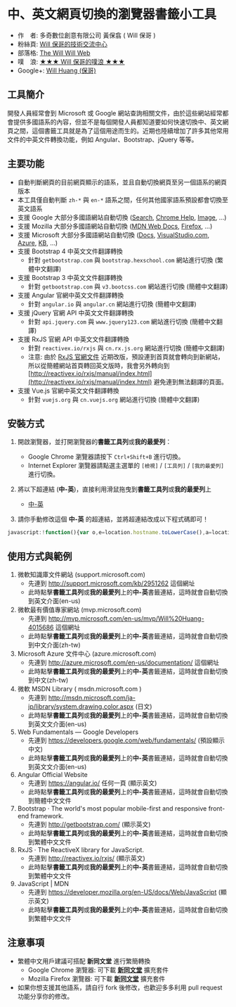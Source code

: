 # 中、英文網頁切換的瀏覽器書籤小工具

* 作　者: 多奇數位創意有限公司 黃保翕 ( Will 保哥 )
* 粉絲頁: [Will 保哥的技術交流中心](https://www.facebook.com/will.fans)
* 部落格: [The Will Will Web](http://blog.miniasp.com/)
* 噗　浪: [★★★ Will 保哥的噗浪 ★★★](http://www.plurk.com/willh/invite)
* Google+: [Will Huang (保哥)](https://plus.google.com/+WillHuang)

## 工具簡介

開發人員經常會到 Microsoft 或 Google 網站查詢相關文件，由於這些網站經常都會提供多國語系的內容，但並不是每個開發人員都知道要如何快速切換中、英文網頁之間，這個書籤工具就是為了這個用途而生的。近期也陸續增加了許多其他常用文件的中英文件轉換功能，例如 Angular、Bootstrap、jQuery 等等。

## 主要功能

* 自動判斷網頁的目前網頁顯示的語系，並且自動切換網頁至另一個語系的網頁版本
* 本工具僅自動判斷 `zh-*` 與 `en-*` 語系之間，任何其他國家語系預設都會切換至英文語系
* 支援 Google 大部分多國語網站自動切換 ([Search](http://www.google.com), [Chrome Help](https://support.google.com/chrome/), [Image](https://images.google.com/), ...)
* 支援 Mozilla 大部分多國語網站自動切換 ([MDN Web Docs](https://developer.mozilla.org/), [Firefox](https://www.mozilla.org/zh-TW/firefox/), ...)
* 支援 Microsoft 大部分多國語網站自動切換 ([Docs](https://docs.microsoft.com/), [VisualStudio.com](https://www.visualstudio.com/), [Azure](https://azure.microsoft.com), [KB](https://support.microsoft.com/), ...)
* 支援 Bootstrap 4 中英文文件翻譯轉換
  * 針對 `getbootstrap.com` 與 `bootstrap.hexschool.com` 網站進行切換 (繁體中文翻譯)
* 支援 Bootstrap 3 中英文文件翻譯轉換
  * 針對 `getbootstrap.com` 與 `v3.bootcss.com` 網站進行切換 (簡體中文翻譯)
* 支援 Angular 官網中英文文件翻譯轉換
  * 針對 `angular.io` 與 `angular.cn` 網站進行切換 (簡體中文翻譯)
* 支援 jQuery 官網 API 中英文文件翻譯轉換
  * 針對 `api.jquery.com` 與 `www.jquery123.com` 網站進行切換 (簡體中文翻譯)
* 支援 RxJS 官網 API 中英文文件翻譯轉換
  * 針對 `reactivex.io/rxjs` 與 `cn.rx.js.org` 網站進行切換 (簡體中文翻譯)
  * 注意: 由於 [RxJS 官網文件](http://reactivex.io/rxjs/) 近期改版，預設連到首頁就會轉向到新網站，所以從簡體網站首頁轉回英文版時，我會另外轉向到 [http://reactivex.io/rxjs/manual/index.html](http://reactivex.io/rxjs/manual/index.html) 避免連到無法翻譯的頁面。
* 支援 Vue.js 官網中英文文件翻譯轉換
  * 針對 `vuejs.org` 與 `cn.vuejs.org` 網站進行切換 (簡體中文翻譯)

## 安裝方式

1. 開啟瀏覽器，並打開瀏覽器的**書籤工具列**或**我的最愛列**：
   * Google Chrome 瀏覽器請按下 `Ctrl+Shift+B` 進行切換。
   * Internet Explorer 瀏覽器請點選主選單的 `[檢視]` / `[工具列]` / `[我的最愛列]` 進行切換。
2. 將以下超連結 (**中-英**)，直接利用滑鼠拖曳到**書籤工具列**或**我的最愛列**上

   * [中-英](https://www.facebook.com/will.fans)

3. 請你手動修改這個 **中-英** 的超連結，並將超連結改成以下程式碼即可！

```js
javascript:!function(){var o,e=location.hostname.toLowerCase(),a=location.href,c=location.pathname;if("https://getbootstrap.com/"===a&&(location.href="http://bootstrap.hexschool.com"),a.indexOf("//getbootstrap.com/docs/3.3/")>=0&&(location.href=a.replace(/getbootstrap\.com\/docs\/3\.3\//i,"v3.bootcss.com/")),a.indexOf("//v3.bootcss.com/")>=0&&(location.href=a.replace(/v3\.bootcss\.com\//i,"getbootstrap.com/docs/3.3/")),a.indexOf("//bootstrap.hexschool.com/")>=0&&(location.href=a.replace(/bootstrap\.hexschool\.com/i,"getbootstrap.com")),a.indexOf("//getbootstrap.com/docs/4.0/")>=0&&(location.href=a.replace(/http(s?)\:\/\/getbootstrap\.com/i,"http://bootstrap.hexschool.com")),a.indexOf("//angular.io/")>=0&&(location.href=a.replace(/angular\.io/i,"angular.cn")),a.indexOf("//angular.cn/")>=0&&(location.href=a.replace(/angular\.cn/i,"angular.io")),a.indexOf("//www.jquery123.com/")>=0&&(location.href=a.replace(/www\.jquery123\.com/i,"api.jquery.com")),a.indexOf("//api.jquery.com/")>=0&&(location.href=a.replace(/http(s?)\:\/\/api\.jquery\.com/i,"http://www.jquery123.com")),a.indexOf("//reactivex.io/rxjs/")>=0&&(location.href=a.replace(/reactivex\.io\/rxjs/i,"cn.rx.js.org")),a.indexOf("//cn.rx.js.org/")>=0){if("https://cn.rx.js.org/"==a)return void(location.href="http://reactivex.io/rxjs/manual/index.html");location.href=a.replace(/https:\/\/cn\.rx\.js\.org/i,"http://reactivex.io/rxjs")}a.indexOf("//vuejs.org/")>=0&&(location.href=a.replace(/vuejs\.org/i,"cn.vuejs.org")),a.indexOf("//cn.vuejs.org/")>=0&&(location.href=a.replace(/cn\.vuejs\.org/i,"vuejs.org")),e.indexOf("google.com")>=0&&(-1==(o=location.search.indexOf("hl="))?0==location.search.indexOf("?")?location.search+="&hl=en-us":location.search+="?hl=en-us":"en"==location.search.substr(o+3,2)?location.search=location.search.replace(/hl=(\w\w)(-\w+)?/i,"hl=zh-Hant"):location.search=location.search.replace(/hl=(\w\w)(-\w+)?/i,"hl=en-us")),e.indexOf("mozilla.org")>=0&&(c.search(/^\/(en)(-\w\w)?(\/)?(.*)/i)>=0?location.pathname=c.replace(/^\/en(-\w\w)?\//i,"/zh-tw/"):location.pathname=c.replace(/^\/\w\w(-\w\w)?\//i,"/en-us/")),(e.indexOf("microsoft.com")>=0||e.indexOf("visualstudio.com")>=0)&&(o=c.search(/^\/kb\/\d+/i),e.indexOf("support.microsoft.com")>=0&&o>=0?c.search(/^\/kb\/\d+\/?$/i)>=0?location.pathname=c.replace(/^(\/kb\/\d+)(\/)?(\w\w-\w\w)?$/i,"$1/en-us"):c.search(/^\/kb\/\d+\/(\w\w)(-\w\w)?/i)>=0?c.search(/^(\/kb\/\d+\/)en(-\w\w)?$/i)>=0?location.pathname=c.replace(/^(\/kb\/\d+\/)en(-\w\w)?$/i,"$1zh-tw"):location.pathname=c.replace(/^(\/kb\/\d+\/)\w\w(-\w\w)?$/i,"$1en-us"):location.pathname=c.replace(/^(\/kb\/\d+)(\/\w\w-\w\w)?$/i,"$1/en-us"):c.search(/^\/(\w\w)(-\w\w)?\/?/i)>=0&&(c.search(/^\/(en)(-\w\w)?(\/)?(.*)/i)>=0?location.pathname=c.replace(/^\/(en)(-\w\w)?(\/)?(.*)/i,"/zh-tw$3$4"):location.pathname=c.replace(/^\/(\w\w)(-\w\w)?(\/)?(.*)/i,"/en-us$3$4")))}();
```

## 使用方式與範例

1. 微軟知識庫文件網站 (support.microsoft.com)
   * 先連到 http://support.microsoft.com/kb/2951262 這個網址
   * 此時點擊**書籤工具列**或**我的最愛列**上的**中-英**書籤連結，這時就會自動切換到英文介面(en-us)
2. 微軟最有價值專家網站 (mvp.microsoft.com)
   * 先連到 http://mvp.microsoft.com/en-us/mvp/Will%20Huang-4015686 這個網址
   * 此時點擊**書籤工具列**或**我的最愛列**上的**中-英**書籤連結，這時就會自動切換到中文介面(zh-tw)
3. Microsoft Azure 文件中心 (azure.microsoft.com)
   * 先連到 http://azure.microsoft.com/en-us/documentation/ 這個網址
   * 此時點擊**書籤工具列**或**我的最愛列**上的**中-英**書籤連結，這時就會自動切換到中文(zh-tw)
4. 微軟 MSDN Library ( msdn.microsoft.com )
   * 先連到 http://msdn.microsoft.com/ja-jp/library/system.drawing.color.aspx (日文)
   * 此時點擊**書籤工具列**或**我的最愛列**上的**中-英**書籤連結，這時就會自動切換到英文文介面(en-us)
5. Web Fundamentals — Google Developers
   * 先連到 https://developers.google.com/web/fundamentals/ (預設顯示中文)
   * 此時點擊**書籤工具列**或**我的最愛列**上的**中-英**書籤連結，這時就會自動切換到英文文介面(en-us)
6. Angular Official Website
   * 先連到 https://angular.io/ 任何一頁 (顯示英文)
   * 此時點擊**書籤工具列**或**我的最愛列**上的**中-英**書籤連結，這時就會自動切換到簡體中文文件
7. Bootstrap · The world's most popular mobile-first and responsive front-end framework.
   * 先連到 http://getbootstrap.com/ (顯示英文)
   * 此時點擊**書籤工具列**或**我的最愛列**上的**中-英**書籤連結，這時就會自動切換到繁體中文文件
8. RxJS · The ReactiveX library for JavaScript.
   * 先連到 http://reactivex.io/rxjs/ (顯示英文)
   * 此時點擊**書籤工具列**或**我的最愛列**上的**中-英**書籤連結，這時就會自動切換到繁體中文文件
9. JavaScript | MDN
   * 先連到 https://developer.mozilla.org/en-US/docs/Web/JavaScript (顯示英文)
   * 此時點擊**書籤工具列**或**我的最愛列**上的**中-英**書籤連結，這時就會自動切換到繁體中文文件

## 注意事項

* 繁體中文用戶建議可搭配 **新同文堂** 進行繁簡轉換
  * Google Chrome 瀏覽器: 可下載 **[新同文堂](https://chrome.google.com/webstore/detail/new-tong-wen-tang/ldmgbgaoglmaiblpnphffibpbfchjaeg?hl=zh-TW)** 擴充套件
  * Mozilla Firefox 瀏覽器: 可下載 **[新同文堂](https://addons.mozilla.org/zh-TW/firefox/addon/new_tongwentang/)** 擴充套件
* 如果你想支援其他語系，請自行 fork 後修改，也歡迎多多利用 pull request 功能分享你的修改。
